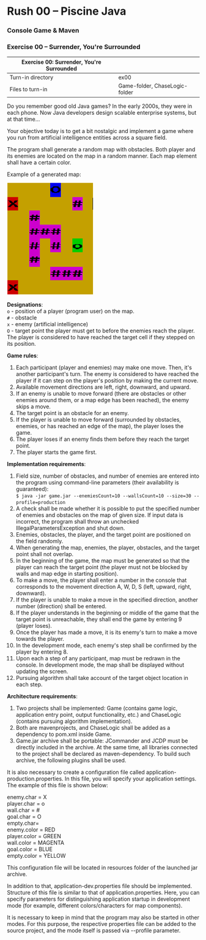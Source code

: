 # Rush 00 – Piscine Java
### Console Game & Maven

### Exercise 00 – Surrender, You're Surrounded

| Exercise 00: Surrender, You're Surrounded | |
| ------ | ------ |
| Turn-in directory | ex00 |
| Files to turn-in | Game-folder, ChaseLogic-folder |

Do you remember good old Java games? In the early 2000s, they were in each phone. Now Java developers design scalable enterprise systems, but at that time... 

Your objective today is to get a bit nostalgic and implement a game where you run from artificial intelligence entities across a square field. 

The program shall generate a random map with obstacles. Both player and its enemies are located on the map in a random manner. Each map element shall have a certain color.

Example of a generated map:

![map](images/map.png)

**Designations**: <br>
`o` - position of a player (program user) on the map.<br>
`#` - obstacle<br>
`x` - enemy (artificial intelligence)<br>
`O` - target point the player must get to before the enemies reach the player. The player is considered to have reached the target cell if they stepped on its position.

**Game rules**:
1. Each participant (player and enemies) may make one move. Then, it's another participant's turn. The enemy is considered to have reached the player if it can step on the player's position by making the current move.
2. Available movement directions are left, right, downward, and upward.
3. If an enemy is unable to move forward (there are obstacles or other enemies around them, or a map edge has been reached), the enemy skips a move.
4. The target point is an obstacle for an enemy.
5. If the player is unable to move forward (surrounded by obstacles, enemies, or has reached an edge of the map), the player loses the game.
6. The player loses if an enemy finds them before they reach the target point.
7. The player starts the game first.

**Implementation requirements**:
1. Field size, number of obstacles, and number of enemies are entered into the program using command-line parameters (their availability is guaranteed):<br>
`$ java -jar game.jar --enemiesCount=10 --wallsCount=10 --size=30 --profile=production`
2. A check shall be made whether it is possible to put the specified number of enemies and obstacles on the map of given size. If input data is incorrect, the program shall throw an unchecked IllegalParametersException and shut down.
3. Enemies, obstacles, the player, and the target point are positioned on the field randomly. 
4. When generating the map, enemies, the player, obstacles, and the target point shall not overlap.
5. In the beginning of the game, the map must be generated so that the player can reach the target point (the player must not be blocked by walls and map edge in starting position).
6. To make a move, the player shall enter a number in the console that corresponds to the movement direction A, W, D, S (left, upward, right, downward).
7. If the player is unable to make a move in the specified direction, another number (direction) shall be entered.
8. If the player understands in the beginning or middle of the game that the target point is unreachable, they shall end the game by entering 9 (player loses).
9. Once the player has made a move, it is its enemy's turn to make a move towards the player. 
10. In the development mode, each enemy's step shall be confirmed by the player by entering 8.
11. Upon each a step of any participant, map must be redrawn in the console. In development mode, the map shall be displayed without updating the screen.
12. Pursuing algorithm shall take account of the target object location in each step.

**Architecture requirements**:
1. Two projects shall be implemented: Game (contains game logic, application entry point, output functionality, etc.) and ChaseLogic (contains pursuing algorithm implementation).
2. Both are mavenprojects, and ChaseLogic shall be added as a dependency to pom.xml inside Game.
3. Game.jar archive shall be portable:  JCommander and JCDP must be directly included in the archive. At the same time, all libraries connected to the project shall be declared as maven-dependency. To build such archive, the following plugins shall be used.

It is also necessary to create a configuration file called application-production.properties. In this file, you will specify your application settings. The example of this file is shown below:

enemy.char = X <br>
player.char = o <br>
wall.char = \# <br>
goal.char = O <br>
empty.char= <br>
enemy.color = RED <br>
player.color = GREEN <br>
wall.color = MAGENTA <br>
goal.color = BLUE <br>
empty.color = YELLOW

This configuration file will be located in resources folder of the launched jar archive.

In addition to that, application-dev.properties file should be implemented. Structure of this file is similar to that of application.properties. Here, you can specify parameters for distinguishing application startup in development mode (for example, different colors/characters for map components).

It is necessary to keep in mind that the program may also be started in other modes. For this purpose, the respective properties file can be added to the source project, and the mode itself is passed via --profile parameter.
